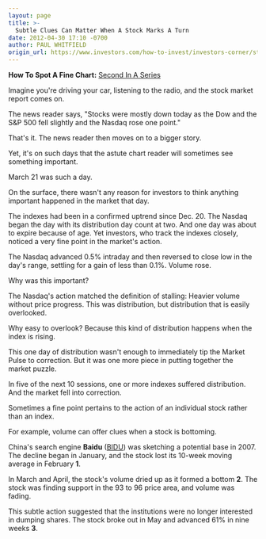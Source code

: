 ```yaml
---
layout: page
title: >-
  Subtle Clues Can Matter When A Stock Marks A Turn
date: 2012-04-30 17:10 -0700
author: PAUL WHITFIELD
origin_url: https://www.investors.com/how-to-invest/investors-corner/stock-market-offers-subtle-clues/
---
```


**How To Spot A Fine Chart:** [Second In A Series](http://news.investors.com/specialreport/609681/201204301622/how-to-spot-a-fine-chart.aspx)

Imagine you're driving your car, listening to the radio, and the stock market report comes on.

The news reader says, "Stocks were mostly down today as the Dow and the S&P 500 fell slightly and the Nasdaq rose one point."

That's it. The news reader then moves on to a bigger story.

Yet, it's on such days that the astute chart reader will sometimes see something important.

March 21 was such a day.

On the surface, there wasn't any reason for investors to think anything important happened in the market that day.

The indexes had been in a confirmed uptrend since Dec. 20. The Nasdaq began the day with its distribution day count at two. And one day was about to expire because of age. Yet investors, who track the indexes closely, noticed a very fine point in the market's action.

The Nasdaq advanced 0.5% intraday and then reversed to close low in the day's range, settling for a gain of less than 0.1%. Volume rose.

Why was this important?

The Nasdaq's action matched the definition of stalling: Heavier volume without price progress. This was distribution, but distribution that is easily overlooked.

Why easy to overlook? Because this kind of distribution happens when the index is rising.

This one day of distribution wasn't enough to immediately tip the Market Pulse to correction. But it was one more piece in putting together the market puzzle.

In five of the next 10 sessions, one or more indexes suffered distribution. And the market fell into correction.

Sometimes a fine point pertains to the action of an individual stock rather than an index.

For example, volume can offer clues when a stock is bottoming.

China's search engine **Baidu** ([BIDU](https://research.investors.com/quote.aspx?symbol=BIDU)) was sketching a potential base in 2007. The decline began in January, and the stock lost its 10-week moving average in February **1**.

In March and April, the stock's volume dried up as it formed a bottom **2**. The stock was finding support in the 93 to 96 price area, and volume was fading.

This subtle action suggested that the institutions were no longer interested in dumping shares. The stock broke out in May and advanced 61% in nine weeks **3**.
